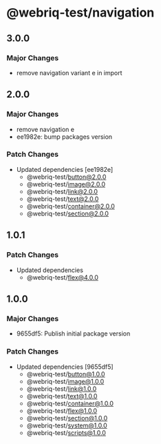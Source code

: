 # @webriq-test/navigation

## 3.0.0

### Major Changes

- remove navigation variant e in import

## 2.0.0

### Major Changes

- remove navigation e
- ee1982e: bump packages version

### Patch Changes

- Updated dependencies [ee1982e]
  - @webriq-test/button@2.0.0
  - @webriq-test/image@2.0.0
  - @webriq-test/link@2.0.0
  - @webriq-test/text@2.0.0
  - @webriq-test/container@2.0.0
  - @webriq-test/section@2.0.0

## 1.0.1

### Patch Changes

- Updated dependencies
  - @webriq-test/flex@4.0.0

## 1.0.0

### Major Changes

- 9655df5: Publish initial package version

### Patch Changes

- Updated dependencies [9655df5]
  - @webriq-test/button@1.0.0
  - @webriq-test/image@1.0.0
  - @webriq-test/link@1.0.0
  - @webriq-test/text@1.0.0
  - @webriq-test/container@1.0.0
  - @webriq-test/flex@1.0.0
  - @webriq-test/section@1.0.0
  - @webriq-test/system@1.0.0
  - @webriq-test/scripts@1.0.0

